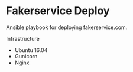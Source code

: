 # Fakerservice Deploy

Ansible playbook for deploying fakerservice.com. 

Infrastructure
- Ubuntu 16.04
- Gunicorn
- Nginx

 